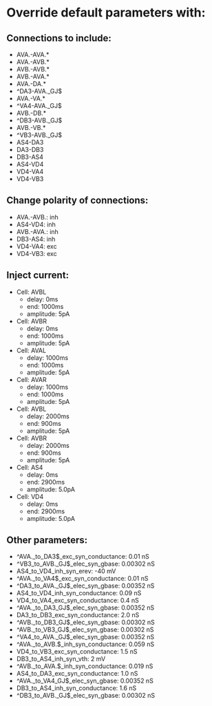 # Override default parameters with:
## Connections to include:
- AVA.-AVA.*
- AVA.-AVB.*
- AVB.-AVB.*
- AVB.-AVA.*
- AVA.-DA.*
- ^DA3-AVA.\_GJ$
- AVA.-VA.*
- ^VA4-AVA.\_GJ$
- AVB.-DB.*
- ^DB3-AVB.\_GJ$
- AVB.-VB.*
- ^VB3-AVB.\_GJ$
- AS4-DA3
- DA3-DB3
- DB3-AS4
- AS4-VD4
- VD4-VA4
- VD4-VB3

## Change polarity of connections:
- AVA.-AVB.: inh
- AS4-VD4: inh
- AVB.-AVA.: inh
- DB3-AS4: inh
- VD4-VA4: exc
- VD4-VB3: exc

## Inject current:
- Cell: AVBL
    - delay: 0ms
    - end: 1000ms
    - amplitude: 5pA
- Cell: AVBR
    - delay: 0ms
    - end: 1000ms
    - amplitude: 5pA
- Cell: AVAL
    - delay: 1000ms
    - end: 1000ms
    - amplitude: 5pA
- Cell: AVAR
    - delay: 1000ms
    - end: 1000ms
    - amplitude: 5pA
- Cell: AVBL
    - delay: 2000ms
    - end: 900ms
    - amplitude: 5pA
- Cell: AVBR
    - delay: 2000ms
    - end: 900ms
    - amplitude: 5pA
- Cell: AS4
    - delay: 0ms
    - end: 2900ms
    - amplitude: 5.0pA
- Cell: VD4
    - delay: 0ms
    - end: 2900ms
    - amplitude: 5.0pA

## Other parameters:
- ^AVA._to_DA3$_exc_syn_conductance: 0.01 nS
- ^VB3_to_AVB.\_GJ$_elec_syn_gbase: 0.00302 nS
- AS4_to_VD4_inh_syn_erev: -40 mV
- ^AVA._to_VA4$_exc_syn_conductance: 0.01 nS
- ^DA3_to_AVA.\_GJ$_elec_syn_gbase: 0.00352 nS
- AS4_to_VD4_inh_syn_conductance: 0.09 nS
- VD4_to_VA4_exc_syn_conductance: 0.4 nS
- ^AVA._to_DA3\_GJ$_elec_syn_gbase: 0.00352 nS
- DA3_to_DB3_exc_syn_conductance: 2.0 nS
- ^AVB._to_DB3\_GJ$_elec_syn_gbase: 0.00302 nS
- ^AVB._to_VB3\_GJ$_elec_syn_gbase: 0.00302 nS
- ^VA4_to_AVA.\_GJ$_elec_syn_gbase: 0.00352 nS
- ^AVA._to_AVB.$_inh_syn_conductance: 0.059 nS
- VD4_to_VB3_exc_syn_conductance: 1.5 nS
- DB3_to_AS4_inh_syn_vth: 2 mV
- ^AVB._to_AVA.$_inh_syn_conductance: 0.019 nS
- AS4_to_DA3_exc_syn_conductance: 1.0 nS
- ^AVA._to_VA4\_GJ$_elec_syn_gbase: 0.00352 nS
- DB3_to_AS4_inh_syn_conductance: 1.6 nS
- ^DB3_to_AVB.\_GJ$_elec_syn_gbase: 0.00302 nS

